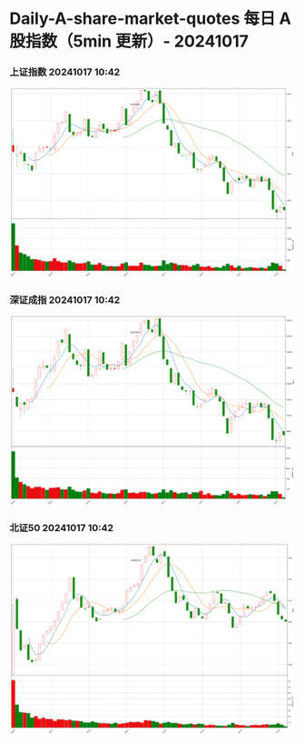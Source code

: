 
# Daily-A-share-market-quotes 每日 A 股指数（5min 更新）- 20241017

### 上证指数 20241017 10:42
![](./fig/2024/10/20241017-sh000001.png)

### 深证成指 20241017 10:42
![](./fig/2024/10/20241017-sz399001.png)

### 北证50 20241017 10:42
![](./fig/2024/10/20241017-bj899050.png)
